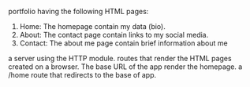 portfolio having the following HTML pages:
1. Home: The homepage contain my data (bio).
2. About: The contact page  contain links to my social media.
3. Contact: The about me page contain brief information about me

a server using the HTTP module.
routes that render the HTML pages created on a browser.
The base URL of the app  render the homepage.
a /home route that redirects to the base of app.

